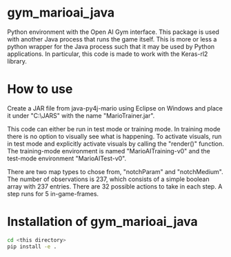 
# gym_marioai_java

Python environment with the Open AI Gym interface. This package is used with another Java process that runs the game itself. This is more or less a python wrapper for the Java process such that it may be used by Python applications. In particular, this code is made to work with the Keras-rl2 library.

# How to use

Create a JAR file from java-py4j-mario using Eclipse on Windows and place it under "C:\JARS\" with the name "MarioTrainer.jar".

This code can either be run in test mode or training mode. In training mode there is no option to visually see what is happening. To activate visuals, run in test mode and explicitly activate visuals by calling the "render()" function. The training-mode environment is named "MarioAITraining-v0" and the test-mode environment "MarioAITest-v0".

There are two map types to chose from, "notchParam" and "notchMedium". The number of observations is 237, which consists of a simple boolean array with 237 entries. There are 32 possible actions to take in each step. A step runs for 5 in-game-frames.

# Installation of gym_marioai_java

```bash
cd <this directory>
pip install -e .
```
